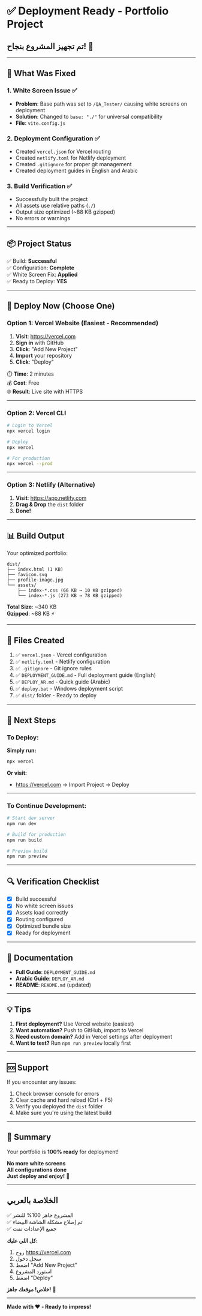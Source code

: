# ✅ Deployment Ready - Portfolio Project

## تم تجهيز المشروع بنجاح! 🎉

---

## 🔧 What Was Fixed

### 1. **White Screen Issue** ✅

- **Problem**: Base path was set to `/QA_Tester/` causing white screens on deployment
- **Solution**: Changed to `base: "./"` for universal compatibility
- **File**: `vite.config.js`

### 2. **Deployment Configuration** ✅

- Created `vercel.json` for Vercel routing
- Created `netlify.toml` for Netlify deployment
- Created `.gitignore` for proper git management
- Created deployment guides in English and Arabic

### 3. **Build Verification** ✅

- Successfully built the project
- All assets use relative paths (`./`)
- Output size optimized (~88 KB gzipped)
- No errors or warnings

---

## 📦 Project Status

✅ Build: **Successful**  
✅ Configuration: **Complete**  
✅ White Screen Fix: **Applied**  
✅ Ready to Deploy: **YES**

---

## 🚀 Deploy Now (Choose One)

### Option 1: Vercel Website (Easiest - Recommended)

1. **Visit**: https://vercel.com
2. **Sign in** with GitHub
3. **Click**: "Add New Project"
4. **Import** your repository
5. **Click**: "Deploy"

⏱️ **Time**: 2 minutes  
💰 **Cost**: Free  
🌐 **Result**: Live site with HTTPS

---

### Option 2: Vercel CLI

```bash
# Login to Vercel
npx vercel login

# Deploy
npx vercel

# For production
npx vercel --prod
```

---

### Option 3: Netlify (Alternative)

1. **Visit**: https://app.netlify.com
2. **Drag & Drop** the `dist` folder
3. **Done!**

---

## 📊 Build Output

Your optimized portfolio:

```
dist/
├── index.html (1 KB)
├── favicon.svg
├── profile-image.jpg
└── assets/
    ├── index-*.css (66 KB → 10 KB gzipped)
    └── index-*.js (273 KB → 78 KB gzipped)
```

**Total Size**: ~340 KB  
**Gzipped**: ~88 KB ⚡

---

## 📁 Files Created

1. ✅ `vercel.json` - Vercel configuration
2. ✅ `netlify.toml` - Netlify configuration
3. ✅ `.gitignore` - Git ignore rules
4. ✅ `DEPLOYMENT_GUIDE.md` - Full deployment guide (English)
5. ✅ `DEPLOY_AR.md` - Quick guide (Arabic)
6. ✅ `deploy.bat` - Windows deployment script
7. ✅ `dist/` folder - Ready to deploy

---

## 🎯 Next Steps

### To Deploy:

**Simply run:**

```bash
npx vercel
```

**Or visit:**

- https://vercel.com → Import Project → Deploy

---

### To Continue Development:

```bash
# Start dev server
npm run dev

# Build for production
npm run build

# Preview build
npm run preview
```

---

## 🔍 Verification Checklist

- [x] Build successful
- [x] No white screen issues
- [x] Assets load correctly
- [x] Routing configured
- [x] Optimized bundle size
- [x] Ready for deployment

---

## 📖 Documentation

- **Full Guide**: `DEPLOYMENT_GUIDE.md`
- **Arabic Guide**: `DEPLOY_AR.md`
- **README**: `README.md` (updated)

---

## 💡 Tips

1. **First deployment?** Use Vercel website (easiest)
2. **Want automation?** Push to GitHub, import to Vercel
3. **Need custom domain?** Add in Vercel settings after deployment
4. **Want to test?** Run `npm run preview` locally first

---

## 🆘 Support

If you encounter any issues:

1. Check browser console for errors
2. Clear cache and hard reload (Ctrl + F5)
3. Verify you deployed the `dist` folder
4. Make sure you're using the latest build

---

## 🌟 Summary

Your portfolio is **100% ready** for deployment!

**No more white screens**  
**All configurations done**  
**Just deploy and enjoy!** 🚀

---

## الخلاصة بالعربي

✅ المشروع جاهز 100% للنشر  
✅ تم إصلاح مشكلة الشاشة البيضاء  
✅ جميع الإعدادات تمت

**كل اللي عليك:**

1. روح https://vercel.com
2. سجل دخول
3. اضغط "Add New Project"
4. استورد المشروع
5. اضغط "Deploy"

**خلاص! موقعك جاهز!** 🎉

---

**Made with ❤️ - Ready to impress!**
